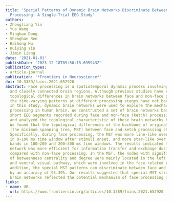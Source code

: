```yaml
---
title: 'Special Patterns of Dynamic Brain Networks Discriminate Between Face and Non-face
  Processing: A Single-Trial EEG Study'
authors:
- Zhongliang Yin
- Yue Wang
- Minghao Dong
- Shenghan Ren
- Haihong Hu
- Kuiying Yin
- Jimin Liang
date: '2021-01-01'
publishDate: '2023-12-18T09:50:18.695943Z'
publication_types:
- article-journal
publication: '*Frontiers in Neuroscience*'
doi: 10.3389/fnins.2021.652920
abstract: Face processing is a spatiotemporal dynamic process involving widely distributed
  and closely connected brain regions. Although previous studies have examined the
  topological differences in brain networks between face and non-face processing,
  the time-varying patterns at different processing stages have not been fully characterized.
  In this study, dynamic brain networks were used to explore the mechanism of face
  processing in human brain. We constructed a set of brain networks based on consecutive
  short EEG segments recorded during face and non-face (ketch) processing respectively,
  and analyzed the topological characteristic of these brain networks by graph theory.
  We found that the topological differences of the backbone of original brain networks
  (the minimum spanning tree, MST) between face and ketch processing changed dynamically.
  Specifically, during face processing, the MST was more line-like over alpha band
  in 0-100 ms time window after stimuli onset, and more star-like over theta and alpha
  bands in 100–200 and 200–300 ms time windows. The results indicated that the brain
  network was more efficient for information transfer and exchange during face processing
  compared with non-face processing. In the MST, the nodes with significant differences
  of betweenness centrality and degree were mainly located in the left frontal area
  and ventral visual pathway, which were involved in the face-related regions. In
  addition, the special MST patterns can discriminate between face and ketch processing
  by an accuracy of 93.39%. Our results suggested that special MST structures of dynamic
  brain networks reflected the potential mechanism of face processing in human brain.
links:
- name: URL
  url: https://www.frontiersin.org/articles/10.3389/fnins.2021.652920
---
```

